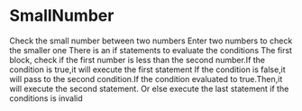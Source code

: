 # SmallNumber
Check the small number between two numbers
Enter two numbers to check the smaller one
There is an if statements to evaluate the conditions
The first block, check if the first number is less than the second number.If the condition is true,it will execute the first statement
If the condition is false,it will pass to the second condition.If the condition evaluated to true.Then,it will execute the second statement.
Or else execute the last statement if the conditions is invalid

